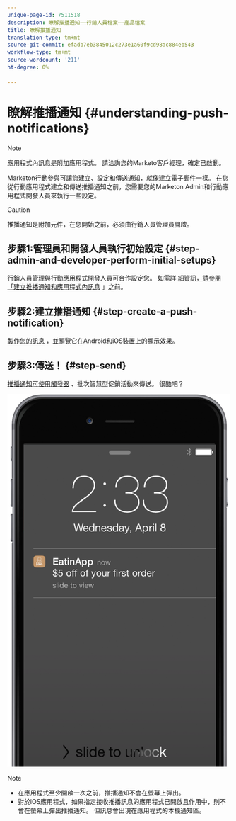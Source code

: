 ```yaml
---
unique-page-id: 7511518
description: 瞭解推播通知——行銷人員檔案——產品檔案
title: 瞭解推播通知
translation-type: tm+mt
source-git-commit: efadb7eb3845012c273e1a60f9cd98ac884eb543
workflow-type: tm+mt
source-wordcount: '211'
ht-degree: 0%

---
```



# 瞭解推播通知 {#understanding-push-notifications}

>[!NOTE]
>
>應用程式內訊息是附加應用程式。 請洽詢您的Marketo客戶經理，確定已啟動。

Marketon行動參與可讓您建立、設定和傳送通知，就像建立電子郵件一樣。  在您從行動應用程式建立和傳送推播通知之前，您需要您的Marketon Admin和行動應用程式開發人員來執行一些設定。

>[!CAUTION]
>
>推播通知是附加元件，在您開始之前，必須由行銷人員管理員開啟。

## 步驟1:管理員和開發人員執行初始設定 {#step-admin-and-developer-perform-initial-setups}

行銷人員管理與行動應用程式開發人員可合作設定您。 如需詳 [細資訊，請參閱「建立推播通知和應用程式內訊息](../../../product-docs/mobile-marketing/admin/before-you-create-push-notifications-and-in-app-messages.md) 」之前。

## 步驟2:建立推播通知 {#step-create-a-push-notification}

[製作您的訊息](create-a-push-notification.md) ，並預覽它在Android和iOS裝置上的顯示效果。

## 步驟3:傳送！ {#step-send}

[推播通知可使用觸發器](send-a-mobile-push-notification.md) 、批次智慧型促銷活動來傳送。 很酷吧？

![](assets/image2015-4-27-8-3a41-3a43.png)

>[!NOTE]
>
>* 在應用程式至少開啟一次之前，推播通知不會在螢幕上彈出。
>* 對於iOS應用程式，如果指定接收推播訊息的應用程式已開啟且作用中，則不會在螢幕上彈出推播通知。 但訊息會出現在應用程式的本機通知區。


